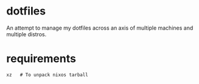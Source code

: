 # dotfiles
An attempt to manage my dotfiles across an axis of multiple machines and multiple distros.

# requirements
```
xz   # To unpack nixos tarball
```

